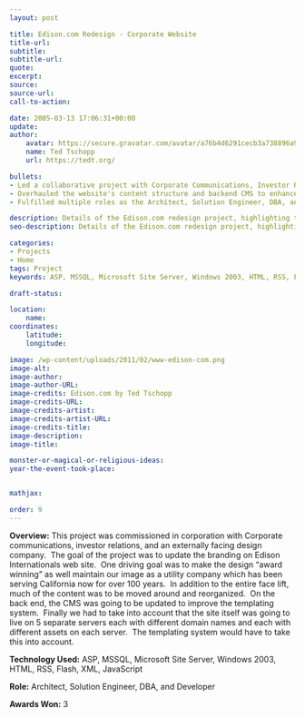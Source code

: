 ```yaml
---
layout: post

title: Edison.com Redesign - Corporate Website
title-url:
subtitle:
subtitle-url:
quote:
excerpt:
source:
source-url:
call-to-action:

date: 2005-03-13 17:06:31+00:00
update:
author:
    avatar: https://secure.gravatar.com/avatar/a76b4d6291cecb3a738896a971bfb903?s=512&d=mp&r=g
    name: Ted Tschopp
    url: https://tedt.org/

bullets:
- Led a collaborative project with Corporate Communications, Investor Relations, and an external design firm to revamp Edison International's website, aiming for an "award-winning" design that honors the company's century-long history as a California utility service provider.
- Overhauled the website's content structure and backend CMS to enhance the templating system, ensuring functionality across five distinct servers with unique domain names and assets.
- Fulfilled multiple roles as the Architect, Solution Engineer, DBA, and Developer, utilizing technologies such as ASP, MSSQL, Microsoft Site Server, Windows 2003, HTML, RSS, Flash, XML, and JavaScript, contributing to the project's recognition with 3 awards.

description: Details of the Edison.com redesign project, highlighting the collaboration with Corporate Communications and Investor Relations, the goal to update branding, and the technical backend improvements.
seo-description: Details of the Edison.com redesign project, highlighting the collaboration with Corporate Communications and Investor Relations, the goal to update branding, and the technical backend improvements.

categories: 
- Projects
- Home
tags: Project
keywords: ASP, MSSQL, Microsoft Site Server, Windows 2003, HTML, RSS, Flash, XML, JavaScript

draft-status:

location:
    name:
coordinates:
    latitude:
    longitude:

image: /wp-content/uploads/2011/02/www-edison-com.png
image-alt:
image-author:
image-author-URL:
image-credits: Edison.com by Ted Tschopp
image-credits-URL:
image-credits-artist:
image-credits-artist-URL:
image-credits-title:
image-description:
image-title:

monster-or-magical-or-religious-ideas:
year-the-event-took-place:


mathjax:

order: 9
---
```


**Overview:** This project was commissioned in corporation with Corporate communications, investor relations, and an externally facing design company.  The goal of the project was to update the branding on Edison Internationals web site.  One driving goal was to make the design “award winning” as well maintain our image as a utility company which has been serving California now for over 100 years.  In addition to the entire face lift, much of the content was to be moved around and reorganized.  On the back end, the CMS was going to be updated to improve the templating system.  Finally we had to take into account that the site itself was going to live on 5 separate servers each with different domain names and each with different assets on each server.  The templating system would have to take this into account.

**Technology Used:** ASP, MSSQL, Microsoft Site Server, Windows 2003, HTML, RSS, Flash, XML, JavaScript

**Role:** Architect, Solution Engineer, DBA, and Developer

**Awards Won:** 3